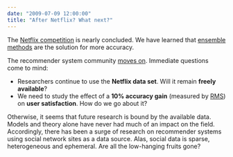 ```yaml
---
date: "2009-07-09 12:00:00"
title: "After Netflix? What next?"
---
```




The [Netflix competition](http://www.daniel-lemire.com/blog/archives/2009/06/26/netflix-competition-is-over/) is nearly concluded. We have learned that [ensemble methods](https://en.wikipedia.org/wiki/Machine_learning_ensemble) are the solution for more accuracy.

The recommender system community [moves on](http://recsys.acm.org/). Immediate questions come to mind:

- Researchers continue to use the __Netflix data set__. Will it remain __freely available__?
- We need to study the effect of a __10% accuracy gain__ (measured by [RMS](https://en.wikipedia.org/wiki/Root_mean_square)) on __user satisfaction__. How do we go about it?


Otherwise, it seems that future research is bound by the available data. Models and theory alone have never had much of an impact on the field. Accordingly, there has been a surge of research on recommender systems using social network sites as a data source. Alas, social data is sparse, heterogeneous and ephemeral. Are all the low-hanging fruits gone?

